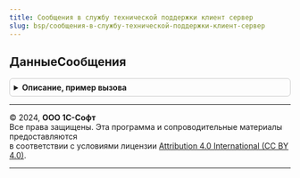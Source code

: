 ```yaml
---
title: Сообщения в службу технической поддержки клиент сервер
slug: bsp/сообщения-в-службу-технической-поддержки-клиент-сервер
---
```



## ДанныеСообщения
<details style="margin: 1em 0; padding: 0.5em; border: 1px solid #ccc; border-radius: 6px;">

<summary style="font-weight: bold; cursor: pointer;">Описание, пример вызова</summary>

```bsl

// Данные сообщения для отправки в техническую поддержку.
//
// Возвращаемое значение:
//  Структура - данные для формирования сообщения:
//    *Тема - Строка - тема сообщения;
//    *Сообщение  - Строка - тело текст сообщения для отправки;
//    *ИспользоватьСтандартныйШаблон - Булево - признак использования стандартного шаблона сообщения в техподдержку;
//    *Получатель - Строка - условное имя получателя сообщения;
//    *ИНН - Строка - ИНН организации;
//    *РегистрационныйНомер - Строка - регистрационный номер;
//    *НастройкиПоискаГотовогоОтвета - Структура - настройки поиска готового ответа. См. НастройкиПоискаГотовогоОтвета;
//    *ДанныеТехническойИнформации - Структура - данные технической информации. См. ОписаниеТехническойИнформации;
//    *НастройкиТехническойИнформации - Структура - данные технической информации. См. НастройкиТехническойИнформации.
//
Функция ДанныеСообщения() Экспорт
```

Пример вызова
```bsl
Результат = СообщенияВСлужбуТехническойПоддержкиКлиентСервер.ДанныеСообщения() 
```
</details>

---

© 2024, **ООО 1С-Софт**  
Все права защищены. Эта программа и сопроводительные материалы предоставляются  
в соответствии с условиями лицензии [Attribution 4.0 International (CC BY 4.0)](https://creativecommons.org/licenses/by/4.0/legalcode).

---
